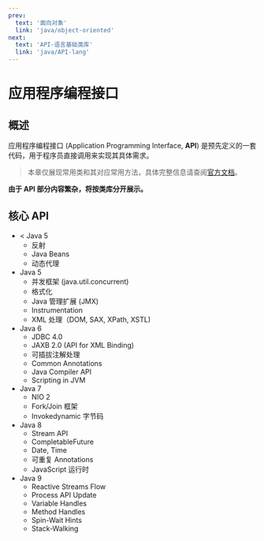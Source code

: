 ```yaml
---
prev: 
  text: '面向对象'
  link: 'java/object-oriented'
next: 
  text: 'API-语言基础类库'
  link: 'java/API-lang'
---
```


# 应用程序编程接口
## 概述
应用程序编程接口 (Application Programming Interface, **API**) 是预先定义的一套代码，用于程序员直接调用来实现其具体需求。  
> 本章仅展现常用类和其对应常用方法，具体完整信息请查阅[官方文档](https://docs.oracle.com/en/java/javase/11/docs/api/index.html)。  

**由于 API 部分内容繁杂，将按类库分开展示。**

## 核心 API
+ < Java 5
    + 反射
    + Java Beans
    + 动态代理
+ Java 5
    + 并发框架 (java.util.concurrent)
    + 格式化
    + Java 管理扩展 (JMX)
    + Instrumentation
    + XML 处理（DOM, SAX, XPath, XSTL)
+ Java 6
    + JDBC 4.0
    + JAXB 2.0 (API for XML Binding)
    + 可插拔注解处理
    + Common Annotations
    + Java Compiler API
    + Scripting in JVM
+ Java 7
    + NIO 2
    + Fork/Join 框架
    + Invokedynamic 字节码
+ Java 8
    + Stream API
    + CompletableFuture
    + Date, Time
    + 可重复 Annotations
    + JavaScript 运行时
+ Java 9
    + Reactive Streams Flow
    + Process API Update
    + Variable Handles
    + Method Handles
    + Spin-Wait Hints
    + Stack-Walking